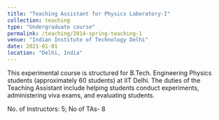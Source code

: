 ```yaml
---
title: "Teaching Assistant for Physics Laboratory-I"
collection: teaching
type: "Undergraduate course"
permalink: /teaching/2014-spring-teaching-1
venue: "Indian Institute of Technology Delhi"
date: 2021-01-01
location: "Delhi, India"
---
```


This experimental course is structured for B.Tech. Engineering Physics students (approximately 60 students) at IIT Delhi. The duties of the Teaching Assistant include helping students conduct experiments, administering viva exams, and evaluating students.

No. of Instructors: 5; No of TAs- 8
